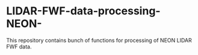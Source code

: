 # LIDAR-FWF-data-processing-NEON-
This repository contains bunch of functions for processing of NEON LIDAR FWF data.

